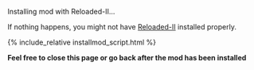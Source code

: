 Installing mod with Reloaded-II...

If nothing happens, you might not have [Reloaded-II](https://github.com/Reloaded-Project/Reloaded-II) installed properly.

{% include_relative installmod_script.html %}

**Feel free to close this page or go back after the mod has been installed**